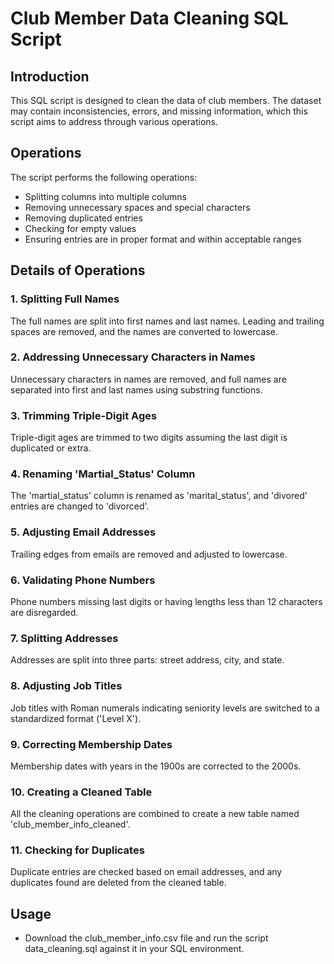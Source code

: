 # Club Member Data Cleaning SQL Script

## Introduction
This SQL script is designed to clean the data of club members. The dataset may contain inconsistencies, errors, and missing information, which this script aims to address through various operations.

## Operations
The script performs the following operations:
- Splitting columns into multiple columns
- Removing unnecessary spaces and special characters
- Removing duplicated entries
- Checking for empty values
- Ensuring entries are in proper format and within acceptable ranges

## Details of Operations
### 1. Splitting Full Names
The full names are split into first names and last names. Leading and trailing spaces are removed, and the names are converted to lowercase.

### 2. Addressing Unnecessary Characters in Names
Unnecessary characters in names are removed, and full names are separated into first and last names using substring functions.

### 3. Trimming Triple-Digit Ages
Triple-digit ages are trimmed to two digits assuming the last digit is duplicated or extra.

### 4. Renaming 'Martial_Status' Column
The 'martial_status' column is renamed as 'marital_status', and 'divored' entries are changed to 'divorced'.

### 5. Adjusting Email Addresses
Trailing edges from emails are removed and adjusted to lowercase.

### 6. Validating Phone Numbers
Phone numbers missing last digits or having lengths less than 12 characters are disregarded.

### 7. Splitting Addresses
Addresses are split into three parts: street address, city, and state.

### 8. Adjusting Job Titles
Job titles with Roman numerals indicating seniority levels are switched to a standardized format ('Level X').

### 9. Correcting Membership Dates
Membership dates with years in the 1900s are corrected to the 2000s.

### 10. Creating a Cleaned Table
All the cleaning operations are combined to create a new table named 'club_member_info_cleaned'.

### 11. Checking for Duplicates
Duplicate entries are checked based on email addresses, and any duplicates found are deleted from the cleaned table.

## Usage
- Download the club_member_info.csv file and run the script data_cleaning.sql against it in your SQL environment.
